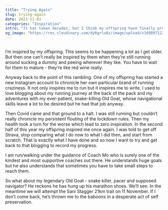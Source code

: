 ```yaml
---
title: "Trying Again"
slug: trying-again
date: 2023-11-03
categories: "Inspiration"
intro: "It has taken decades, but I think my offspring have finally produced something of value, and it turns out to be inspiration. In the meanwhile, my Old Goat seems to have been making decisions."
og_image: "https://res.cloudinary.com/dy6grlu8z/image/upload/v1698971231/kngax2rxsphpzunnw8ae.jpg"
---
```


<img src="https://res.cloudinary.com/dy6grlu8z/image/upload/v1698971220/ugxjyxowte4mzsoy93ii.jpg" alt="">

I’m inspired by my offspring. This seems to be happening a lot as I get older. But then one can’t really be inspired by them when they’re still running around sucking a dummy and peeing wherever they like. You have to wait for them to mature - they’re like red wine really.

Anyway back to the point of this rambling. One of my offspring has started a new Instagram account to chronicle her own particular brand of running craziness. It not only inspires me to run but it inspires me to write. I used to love blogging about my running journey at the back of the pack and my adventures with my ever-patient, snake-killing Old Goat, whose navigational skills leave a lot to be desired but he had that job anyway.

Then Covid came and that ground to a halt. I was still running but couldn’t really chronicle my persistent flouting of the lockdown rules. Then my health took a turn for the worse which lead to zero inspiration. In the second half of this year my offspring inspired me once again. I was told to get off Strava, stop comparing what I do now to what I did then, and start from scratch. That is exactly what I have done and so now I want to try and get back to that blogging to record my progress.

I am run/walking under the guidance of Coach Mo who is surely one of the kindest and most supportive coaches out there. He understands huge goals but he also understands that sometimes you have to take small steps to reach them.

So what about my legendary Old Goat - snake killer, pacer and supposed navigator? He reckons he has hung up his marathon shoes. We’ll see. In the meantime we will attempt the Sani Stagger 21km trail on 11 November. If I don’t come back, he’s thrown me to the baboons in a desperate act of self preservation.
